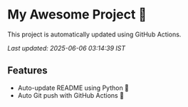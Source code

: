 # My Awesome Project 🚀

This project is automatically updated using GitHub Actions.

_Last updated: 2025-06-06 03:14:39 IST_

## Features
- Auto-update README using Python 🐍
- Auto Git push with GitHub Actions 🤖

